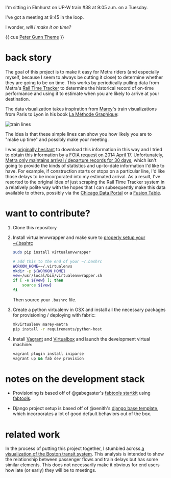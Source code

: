 I'm sitting in Elmhurst on UP-W train #38 at 9:05 a.m. on a
Tuesday.

I've got a meeting at 9:45 in the loop.

I wonder, *will I make it on time?*

{{ cue [Peter Gunn Theme](https://www.youtube.com/watch?v=oysMt8iL9UE&feature=kp) }}

back story
==========

The goal of this project is to make it easy for Metra riders (and
especially myself, because I seem to always be cutting it close) to
determine whether they are going to be on time. This works by
periodically pulling data from Metra's
[Rail Time Tracker](https://metrarail.com/metra/wap/en/home/RailTimeTracker.html)
to determine the historical record of on-time performance and using it
to estimate when you are likely to arrive at your destination.

The data visualization takes inspiration from
[Marey](http://en.wikipedia.org/wiki/%C3%89tienne-Jules_Marey)'s train
visualizations from Paris to Lyon in his book
[La Méthode Graphique](https://archive.org/details/lamthodegraphiq00maregoog):

![train lines](http://i.imgur.com/8bQOM8F.jpg "Train lines visualized by Marey")

The idea is that these simple lines can show you how likely you are to
"make up time" and possibly make your meeting.

I was
[originally hesitant](https://twitter.com/deanmalmgren/status/455709231614681088)
to download this information in this way and I tried to obtain this
information by
[a FOIA request on 2014 April 17](https://docs.google.com/document/d/1oyaIARPyksTUERpBNvef9PU_6XgC3keSUk9LmqrEBBc/edit?usp=sharing). Unfortunately,
[Metra only maintains arrival / departure records for 30 days](https://drive.google.com/file/d/0ByojUCBHn7gJT1JvTGhKOWNaa1k/view?usp=sharing),
which isn't going to provide the kinds of statistics and up-to-date
information I'd like to have. For example, if construction starts or
stops on a particular line, I'd like those delays to be incorporated
into my estimated arrival. As a result, I've resorted to the original
idea of just scraping the Rail Time Tracker system in a relatively
polite way with the hopes that I can subsequently make this data
available to others, possibly via the
[Chicago Data Portal](https://data.cityofchicago.org/) or a
[Fusion Table](https://support.google.com/fusiontables/answer/2571232).

want to contribute?
===================

1. Clone this repository

2. Install virtualenvwrapper and make sure to [properly setup your ~/.bashrc](http://virtualenvwrapper.readthedocs.org/en/latest/install.html#shell-startup-file)

   ```bash
   sudo pip install virtualenvwrapper
   ```

   ```bash
   # add this to the end of your ~/.bashrc
   WORKON_HOME=~/.virtualenvs
   mkdir -p ${WORKON_HOME}
   vew=/usr/local/bin/virtualenvwrapper.sh
   if [ -e ${vew} ]; then
       source ${vew}
   fi
   ```
   Then source your ```.bashrc``` file.

3. Create a python virtualenv in OSX and install all the necessary
   packages for provisioning / deploying with fabric:

   ```bash
   mkvirtualenv marey-metra
   pip install -r requirements/python-host
   ```

4. Install [Vagrant](http://vagrantup.com/downloads) and
   [Virtualbox](https://www.virtualbox.org/wiki/Downloads) and launch
   the development virtual machine:

   ```bash
   vagrant plugin install iniparse
   vagrant up && fab dev provision
   ```

notes on the development stack
==============================

* Provisioning is based off of @gabegaster's [fabtools
  startkit](https://github.com/gabegaster/FabTools_StartKit) using
  [fabtools](https://github.com/ronnix/fabtools).

* Django project setup is based off of @xenith's [django base
  template](https://github.com/xenith/django-base-template), which incorporates
  a lot of good default behaviors out of the box.

related work
============

In the process of putting this project together, I stumbled across [a
visualization of the Boston transit system](http://mbtaviz.github.io/). This
analysis is intended to show the relationship between passenger flows and train
delays but has some similar elements. This does not necessarily make it obvious
for end users how late (or early) they will be to meetings.
